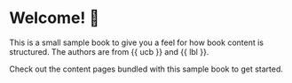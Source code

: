 Welcome! 👋
============================

This is a small sample book to give you a feel for how book content is
structured.
The authors are from {{ ucb }} and {{ lbl }}.

Check out the content pages bundled with this sample book to get started.

```{tableofcontents}
```